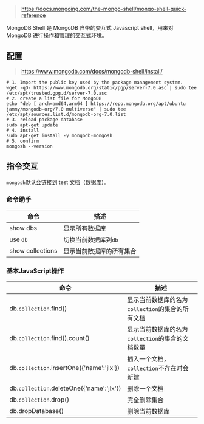 > https://docs.mongoing.com/the-mongo-shell/mongo-shell-quick-reference

MongoDB Shell 是 MongoDB 自带的交互式 Javascript shell，用来对 MongoDB 进行操作和管理的交互式环境。

## 配置

> https://www.mongodb.com/docs/mongodb-shell/install/

```shell
# 1. Import the public key used by the package management system.
wget -qO- https://www.mongodb.org/static/pgp/server-7.0.asc | sudo tee /etc/apt/trusted.gpg.d/server-7.0.asc
# 2. create a list file for MongoDB
echo "deb [ arch=amd64,arm64 ] https://repo.mongodb.org/apt/ubuntu jammy/mongodb-org/7.0 multiverse" | sudo tee /etc/apt/sources.list.d/mongodb-org-7.0.list
# 3. reload package database
sudo apt-get update
# 4. install 
sudo apt-get install -y mongodb-mongosh
# 5. confirm
mongosh --version
```

## 指令交互

`mongosh`默认会链接到 test 文档（数据库）。

### 命令助手

| 命令               | 描述           |
| ---------------- | ------------ |
| show dbs         | 显示所有数据库      |
| use `db`         | 切换当前数据库到`db` |
| show collections | 显示当前数据库的所有集合 |

### 基本JavaScript操作

| 命令                                        | 描述                             |
| ----------------------------------------- | ------------------------------ |
| db.`collection`.find()                    | 显示当前数据库的名为`collection`的集合的所有文档 |
| db.`collection`.find().count()            | 显示当前数据库的名为`collection`的集合的文档数量 |
| db.`collection`.insertOne({'name':'jlx'}) | 插入一个文档，`collection`不存在时会新建     |
| db.`collection`.deleteOne({'name':'jlx'}) | 删除一个文档                         |
| db.`collection`.drop()                    | 完全删除集合                         |
| db.dropDatabase()                         | 删除当前数据库                        |
